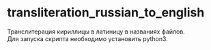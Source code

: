 # transliteration_russian_to_english

Транслитерация кириллицы в латиницу в названиях файлов.
<br>
Для запуска скрипта необходимо установить python3.
